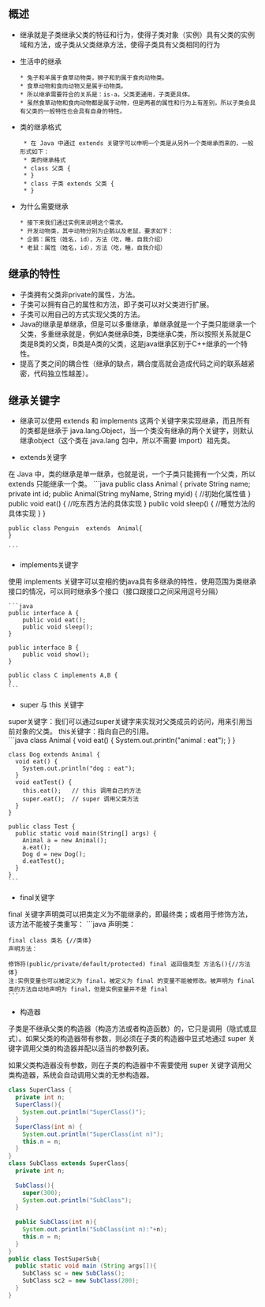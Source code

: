 ## 概述
 - 继承就是子类继承父类的特征和行为，使得子类对象（实例）具有父类的实例域和方法，或子类从父类继承方法，使得子类具有父类相同的行为
 - 生活中的继承
     ```
     * 兔子和羊属于食草动物类，狮子和豹属于食肉动物类。
     * 食草动物和食肉动物又是属于动物类。
     * 所以继承需要符合的关系是：is-a，父类更通用，子类更具体。
     * 虽然食草动物和食肉动物都是属于动物，但是两者的属性和行为上有差别，所以子类会具有父类的一般特性也会具有自身的特性。
     ```
 - 类的继承格式
    ```$xslt
     * 在 Java 中通过 extends 关键字可以申明一个类是从另外一个类继承而来的，一般形式如下：
     * 类的继承格式
     * class 父类 {
     * }
     * class 子类 extends 父类 {
     * }
    ```

 - 为什么需要继承
     ```
     * 接下来我们通过实例来说明这个需求。
     * 开发动物类，其中动物分别为企鹅以及老鼠，要求如下：
     * 企鹅：属性（姓名，id），方法（吃，睡，自我介绍）
     * 老鼠：属性（姓名，id），方法（吃，睡，自我介绍）
    ```
   
## 继承的特性

- 子类拥有父类非private的属性，方法。
- 子类可以拥有自己的属性和方法，即子类可以对父类进行扩展。
- 子类可以用自己的方式实现父类的方法。
- Java的继承是单继承，但是可以多重继承，单继承就是一个子类只能继承一个父类，多重继承就是，例如A类继承B类，B类继承C类，所以按照关系就是C类是B类的父类，B类是A类的父类，这是java继承区别于C++继承的一个特性。
- 提高了类之间的耦合性（继承的缺点，耦合度高就会造成代码之间的联系越紧密，代码独立性越差）。

## 继承关键字

- 继承可以使用 extends 和 implements 这两个关键字来实现继承，而且所有的类都是继承于 java.lang.Object，当一个类没有继承的两个关键字，则默认继承object（这个类在 java.lang 包中，所以不需要 import）祖先类。

- extends关键字

在 Java 中，类的继承是单一继承，也就是说，一个子类只能拥有一个父类，所以 extends 只能继承一个类。
    ```java
    public class Animal { 
        private String name;   
        private int id; 
        public Animal(String myName, String myid) { 
            //初始化属性值
        } 
        public void eat() {  //吃东西方法的具体实现  } 
        public void sleep() { //睡觉方法的具体实现  } 
    } 
     
    public class Penguin  extends  Animal{ 
    }
    
    ```

- implements关键字

使用 implements 关键字可以变相的使java具有多继承的特性，使用范围为类继承接口的情况，可以同时继承多个接口（接口跟接口之间采用逗号分隔）

    ```java
    public interface A {
        public void eat();
        public void sleep();
    }
     
    public interface B {
        public void show();
    }
     
    public class C implements A,B {
    }
    ```
- super 与 this 关键字

super关键字：我们可以通过super关键字来实现对父类成员的访问，用来引用当前对象的父类。
this关键字：指向自己的引用。    
    ```java
    class Animal {
      void eat() {
        System.out.println("animal : eat");
      }
    }
     
    class Dog extends Animal {
      void eat() {
        System.out.println("dog : eat");
      }
      void eatTest() {
        this.eat();   // this 调用自己的方法
        super.eat();  // super 调用父类方法
      }
    }
     
    public class Test {
      public static void main(String[] args) {
        Animal a = new Animal();
        a.eat();
        Dog d = new Dog();
        d.eatTest();
      }
    }
    ```
- final关键字

final 关键字声明类可以把类定义为不能继承的，即最终类；或者用于修饰方法，该方法不能被子类重写：
    ```java
    声明类：
    
    final class 类名 {//类体}
    声明方法：
    
    修饰符(public/private/default/protected) final 返回值类型 方法名(){//方法体}
    注:实例变量也可以被定义为 final，被定义为 final 的变量不能被修改。被声明为 final 类的方法自动地声明为 final，但是实例变量并不是 final
    ```
 - 构造器
 
 子类是不继承父类的构造器（构造方法或者构造函数）的，它只是调用（隐式或显式）。如果父类的构造器带有参数，则必须在子类的构造器中显式地通过 super 关键字调用父类的构造器并配以适当的参数列表。
 
 如果父类构造器没有参数，则在子类的构造器中不需要使用 super 关键字调用父类构造器，系统会自动调用父类的无参构造器。   

```java
class SuperClass {
  private int n;
  SuperClass(){
    System.out.println("SuperClass()");
  }
  SuperClass(int n) {
    System.out.println("SuperClass(int n)");
    this.n = n;
  }
}
class SubClass extends SuperClass{
  private int n;
  
  SubClass(){
    super(300);
    System.out.println("SubClass");
  }  
  
  public SubClass(int n){
    System.out.println("SubClass(int n):"+n);
    this.n = n;
  }
}
public class TestSuperSub{
  public static void main (String args[]){
    SubClass sc = new SubClass();
    SubClass sc2 = new SubClass(200); 
  }
}
```